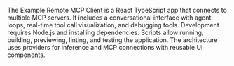 The Example Remote MCP Client is a React TypeScript app that connects to multiple MCP servers. It includes a conversational interface with agent loops, real-time tool call visualization, and debugging tools. Development requires Node.js and installing dependencies. Scripts allow running, building, previewing, linting, and testing the application. The architecture uses providers for inference and MCP connections with reusable UI components.
